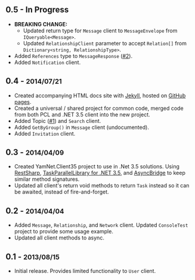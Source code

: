 ## 0.5 - In Progress
  * **BREAKING CHANGE:**
    * Updated return type for `Message` client to `MessageEnvelope` from `IQueryable<Message>`.
    * Updated `RelationshipClient` parameter to accept `Relation[]` from `Dictionary<string, RelationshipType>`.
  * Added `References` type to `MessageResponse` ([#2](https://github.com/hhandoko/yam-dotnet/issues/2)).
  * Added `Notification` client. 

## 0.4 - <small>2014/07/21</small>
  * Created accompanying HTML docs site with [Jekyll](http://jekyllrb.com), hosted on [GitHub pages](https://pages.github.com/).
  * Created a universal / shared project for common code, merged code from both PCL and .NET 3.5 client into the new project.
  * Added Topic ([#1](https://github.com/hhandoko/yam-dotnet/pull/1)) and `Search` client.
  * Added `GetByGroup()` in `Message` client (undocumented).
  * Added `Invitation` client.

## 0.3 - <small>2014/04/09</small>
  * Created YamNet.Client35 project to use in .Net 3.5 solutions. Using [RestSharp](http://restsharp.org/), [TaskParallelLibrary for .NET 3.5](http://www.nuget.org/packages/TaskParallelLibrary/1.0.2856), and [AsyncBridge](https://github.com/tejacques/AsyncBridge) to keep similar method signatures.
  * Updated all client's return void methods to return `Task` instead so it can be awaited, instead of fire-and-forget. 

## 0.2 - <small>2014/04/04</small>
  * Added `Message`, `Relationship`, and `Network` client. Updated `ConsoleTest` project to provide some usage example.
  * Updated all client methods to async.

## 0.1 - <small>2013/08/15</small>
  * Initial release. Provides limited functionality to `User` client.